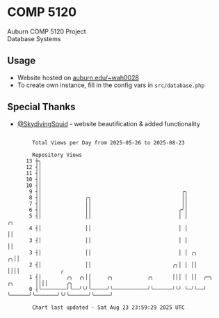 # COMP 5120
Auburn COMP 5120 Project  
Database Systems

## Usage
- Website hosted on [auburn.edu/~wah0028](https://webhome.auburn.edu/~wah0028/)
- To create own instance, fill in the config vars in `src/database.php`

## Special Thanks
- [@SkydivingSquid](https://github.com/SkydivingSquid) - website beautification & added functionality

```

        Total Views per Day from 2025-05-26 to 2025-08-23

        Repository Views
      13 ┼╮
      12 ┤│
      11 ┤│
      10 ┤│
      10 ┤│
       9 ┤│                                             ╭╮
       8 ┤│              ╭╮                             ││
       7 ┤│              ││                             ││
       6 ┤│              ││                            ╭╯│
       5 ┤│              ││                            │ │                         ╭╮
       4 ┤│              ││                            │ │                         ││
       3 ┤│              ││                            │ │                         ││
       3 ┤│              ││                            │ │ ╭╮                    ╭╮││
       2 ┤│              ││                          ╭╮│ │ ││                    ││││             ╭
       1 ┤│        ╭╮  ╭╮││     ╭╮           ╭╮      │││ │ ││  ╭─╮      ╭╮       ││││      ╭╮     │
       0 ┤╰────────╯╰──╯╰╯╰─────╯╰───────────╯╰──────╯╰╯ ╰─╯╰──╯ ╰──────╯╰───────╯╰╯╰──────╯╰─────╯

        Chart last updated - Sat Aug 23 23:59:29 2025 UTC
        
```
